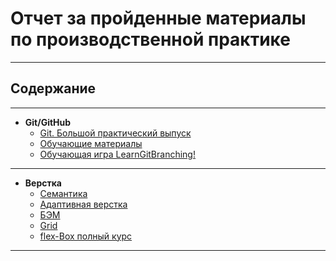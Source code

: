 # Отчет за пройденные материалы по производственной практике

***

## Содержание

***

* __Git/GitHub__
  * [Git. Большой практический выпуск](https://www.youtube.com/watch?v=SEvR78OhGtw)
  * [Обучающие материалы](https://www.atlassian.com/ru/git/tutorials/setting-up-a-repository)
  * [Обучающая игра LearnGitBranching!](https://learngitbranching.js.org/?locale=ru_RU)
***

* __Верстка__
  * [Cемантика ](https://www.youtube.com/watch?v=uDWWeqNrd1k)
  * [Адаптивная верстка](https://www.youtube.com/watch?v=sohdv21BVNI)
  * [БЭМ](https://www.youtube.com/watch?v=HihYQVuH64U)
  * [Grid](https://www.youtube.com/watch?v=vExgsxs9r-M&t=390s)
  * [flex-Box полный курс](https://www.youtube.com/watch?v=EO8hH_2OwCU&t=46s) 

***